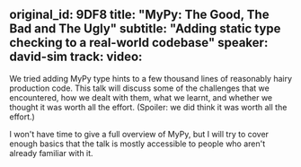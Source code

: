 original_id: 9DF8
title: "MyPy: The Good, The Bad and The Ugly"
subtitle: "Adding static type checking to a real-world codebase"
speaker: david-sim
track: 
video:
---
We tried adding MyPy type hints to a few thousand lines of reasonably hairy production code. This talk will discuss some of the challenges that we encountered, how we dealt with them, what we learnt, and whether we thought it was worth all the effort. (Spoiler: we did think it was worth all the effort.)

I won't have time to give a full overview of MyPy, but I will try to cover enough basics that the talk is mostly accessible to people who aren't already familiar with it.